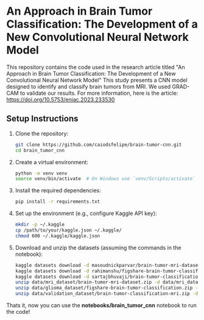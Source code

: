 # An Approach in Brain Tumor Classification: The Development of a New Convolutional Neural Network Model

This repository contains the code used in the research article titled "An Approach in Brain Tumor Classification: The Development of a New Convolutional Neural Network Model" This study presents a CNN model designed to identify and classify brain tumors from MRI. We used GRAD-CAM to validate our results. For more information, here is the article: https://doi.org/10.5753/eniac.2023.233530 

## Setup Instructions

1. Clone the repository:
    ```bash
    git clone https://github.com/caiodsfelipe/brain-tumor-cnn.git
    cd brain_tumor_cnn
    ```

2. Create a virtual environment:
    ```bash
    python -m venv venv
    source venv/bin/activate  # On Windows use `venv/Scripts/activate`
    ```

3. Install the required dependencies:
    ```bash
    pip install -r requirements.txt
    ```

4. Set up the environment (e.g., configure Kaggle API key):
    ```bash
    mkdir -p ~/.kaggle
    cp /path/to/your/kaggle.json ~/.kaggle/
    chmod 600 ~/.kaggle/kaggle.json
    ```

5. Download and unzip the datasets (assuming the commands in the notebook):
    ```bash
    kaggle datasets download -d masoudnickparvar/brain-tumor-mri-dataset -p data/mri_dataset
    kaggle datasets download -d rahimanshu/figshare-brain-tumor-classification -p data/glioma_dataset
    kaggle datasets download -d sartajbhuvaji/brain-tumor-classification-mri -p data/validation_dataset
    unzip data/mri_dataset/brain-tumor-mri-dataset.zip -d data/mri_dataset
    unzip data/glioma_dataset/figshare-brain-tumor-classification.zip -d data/glioma_dataset
    unzip data/validation_dataset/brain-tumor-classification-mri.zip -d data/validation_dataset
    ```

Thats it, now you can use the **notebooks/brain_tumor_cnn** notebook to run the code!
